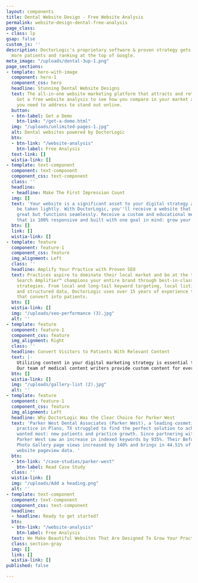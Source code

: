 ```yaml
---
layout: components
title: Dental Website Design - Free Website Analysis
permalink: website-design-dental-free-analysis
page_class:
- class: lp
gsap: false
custom_js: ''
description: DoctorLogic's proprietary software & proven strategy gets you found by
  more patients and ranking at the top of Google.
meta_image: "/uploads/dental-3up-1.png"
page_sections:
- template: hero-with-image
  component: hero-1
  component_css: hero
  headline: Stunning Dental Website Designs
  text: The all-in-one website marketing platform that attracts and retains more patients.
    Get a free website analysis to see how you compare in your market and what areas
    you need to address to stand out online.
  button:
  - btn-label: Get a Demo
    btn-link: "/get-a-demo.html"
  img: "/uploads/unlimited-pages-1.jpg"
  alt: Dental websites powered by DoctorLogic
  btn:
  - btn-link: "/website-analysis"
    btn-label: Free Analysis
  text-link: []
  wistia-link: []
- template: text-component
  component: text-component
  component_css: text-component
  class: ''
  headline:
  - headline: Make The First Impression Count
  img: []
  text: 'Your website is a significant asset to your digital strategy and should not
    be taken lightly. With DoctorLogic, you''ll receive a website that not only looks
    great but functions seamlessly. Receive a custom and educational medical website
    that is 100% responsive and built with one goal in mind: grow your practice.'
  btn: []
  link: []
  wistia-link: []
- template: feature
  component: feature-1
  component_css: feature
  img_alignment: Left
  class: ''
  headline: Amplify Your Practice with Proven SEO
  text: Practices aspire to dominate their local market and be at the top of Google.
    Search Amplifier™ champions your entire brand through best-in-class medical SEO
    strategies. From local and long-tail keyword targeting, local listing management,
    and structured data, DoctorLogic uses over 15 years of experience to deliver visitors
    that convert into patients.
  btn: []
  wistia-link: []
  img: "/uploads/seo-performance (3).jpg"
  alt: ''
- template: feature
  component: feature-1
  component_css: feature
  img_alignment: Right
  class: ''
  headline: Convert Visitors to Patients With Relevant Content
  text: |-
    Utilizing content in your digital marketing strategy is essential to SEO and improving organic search results. Content Multiplier™ amplifies the most relevant and engaging content pages for patients and search engines.
    Our team of medical content writers provide custom content for every procedure and service offered at your practice, all while utilizing proven SEO strategies to help you build better content, fast.
  btn: []
  wistia-link: []
  img: "/uploads/gallery-list (2).jpg"
  alt: ''
- template: feature
  component: feature-1
  component_css: feature
  img_alignment: Left
  headline: Why DoctorLogic Was the Clear Choice for Parker West
  text: 'Parker West Dental Associates (Parker West), a leading cosmetic dentistry
    practice in Plano, TX struggled to find the perfect solution to achieve what they
    wanted most: new patients and practice growth. Since partnering with DoctorLogic,
    Parker West saw an increase in indexed keywords by 935%. Their Before and After
    Photo Gallery page views increased by 140% and brings in 44.51% of their entire
    website pageview data. '
  btn:
  - btn-link: "/case-studies/parker-west"
    btn-label: Read Case Study
  class: ''
  wistia-link: []
  img: "/uploads/Add a heading.png"
  alt: ''
- template: text-component
  component: text-component
  component_css: text-component
  headline:
  - headline: Ready to get started?
  btn:
  - btn-link: "/website-analysis"
    btn-label: Free Analysis
  text: We Make Beautiful Websites That Are Designed To Grow Your Practice
  class: section-gray
  img: []
  link: []
  wistia-link: []
published: false

---
```

